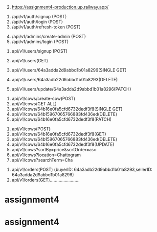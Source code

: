 <!-- Deployed Live Link (Railway) -->

<!-- 1. https://cow-admin.vercel.app(this is not working well) -->

2. https://assignment4-production.up.railway.app/

<!-- Auth (User) -->

1. /api/v1/auth/signup (POST)
2. /api/v1/auth/login (POST)
3. /api/v1/auth/refresh-token (POST)

<!-- Auth (Admin) -->

4. /api/v1/admins/create-admin (POST)
5. /api/v1/admins/login (POST)

<!-- user -->

1. api/v1/users/signup (POST)

2. api/v1/users(GET)
3. api/v1/users/64a3adda2d9abbd1b01a8296(SINGLE GET)
4. api/v1/users/64a3adb22d9abbd1b01a8293(DELETE)
5. api/v1/users/update/64a3adda2d9abbd1b01a8296(PATCH)

<!-- cows -->

1. api/v1/cows/create-cow(POST)
2. api/v1/cows(GET ALL)
3. api/v1/cows/64b16e0fa5cfd6732dedf3f8(SINGLE GET)
4. api/v1/cows/64b15967065766883fd436ed(DELETE)
5. api/v1/cows/64b16e0fa5cfd6732dedf3f8(PATCH)

<!-- Pagination and Filtering routes of Cows -->

1. api/v1/cows(POST)
1. api/v1/cows/64b16e0fa5cfd6732dedf3f8(GET)
1. api/v1/cows/64b15967065766883fd436ed(DELETE)
1. api/v1/cows/64b16e0fa5cfd6732dedf3f8(UPDATE)
1. api/v1/cows?sortBy=price&sortOrder=asc
1. api/v1/cows?location=Chattogram
1. api/v1/cows?searchTerm=Cha

<!-- Orders -->

1. api/v1/orders(POST) (buyerID: 64a3adb22d9abbd1b01a8293,sellerID: 64a3adda2d9abbd1b01a8296)
2. api/v1/orders(GET)........................

# assignment4

# assignment4
